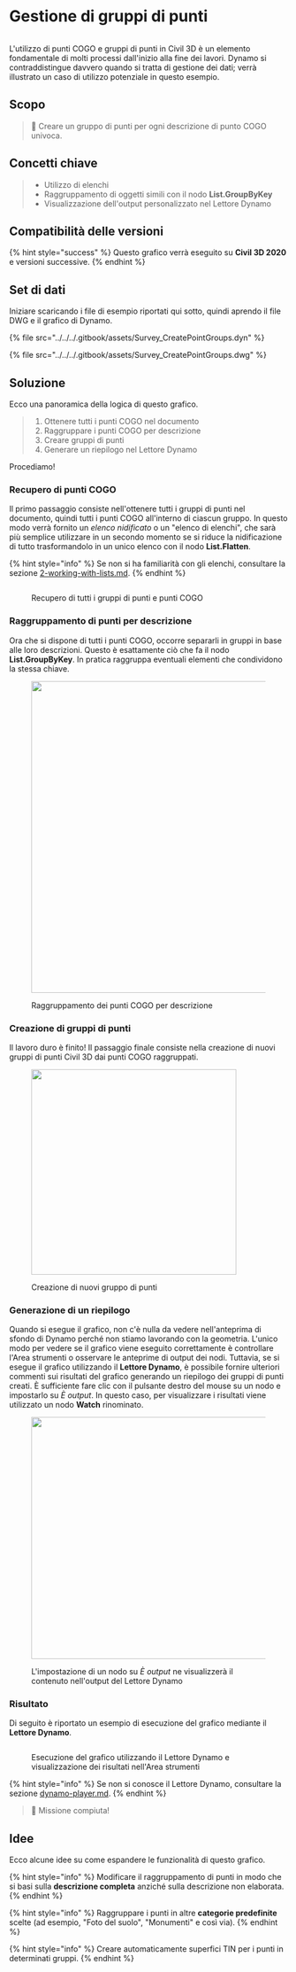 # Gestione di gruppi di punti

<figure><img src="../../../.gitbook/assets/Survey_CreatePointGroups_Player.gif" alt=""><figcaption></figcaption></figure>

L'utilizzo di punti COGO e gruppi di punti in Civil 3D è un elemento fondamentale di molti processi dall'inizio alla fine dei lavori. Dynamo si contraddistingue davvero quando si tratta di gestione dei dati; verrà illustrato un caso di utilizzo potenziale in questo esempio.  

## Scopo

> :dart: Creare un gruppo di punti per ogni descrizione di punto COGO univoca. 

## Concetti chiave

> * Utilizzo di elenchi
> * Raggruppamento di oggetti simili con il nodo **List.GroupByKey**
> * Visualizzazione dell'output personalizzato nel Lettore Dynamo

## Compatibilità delle versioni

{% hint style="success" %} Questo grafico verrà eseguito su **Civil 3D 2020** e versioni successive. {% endhint %}

## Set di dati

Iniziare scaricando i file di esempio riportati qui sotto, quindi aprendo il file DWG e il grafico di Dynamo.

{% file src="../../../.gitbook/assets/Survey_CreatePointGroups.dyn" %}

{% file src="../../../.gitbook/assets/Survey_CreatePointGroups.dwg" %}

## Soluzione

Ecco una panoramica della logica di questo grafico.

> 1. Ottenere tutti i punti COGO nel documento
> 2. Raggruppare i punti COGO per descrizione
> 3. Creare gruppi di punti
> 4. Generare un riepilogo nel Lettore Dynamo

Procediamo!

### Recupero di punti COGO

Il primo passaggio consiste nell'ottenere tutti i gruppi di punti nel documento, quindi tutti i punti COGO all'interno di ciascun gruppo. In questo modo verrà fornito un _elenco nidificato_ o un "elenco di elenchi", che sarà più semplice utilizzare in un secondo momento se si riduce la nidificazione di tutto trasformandolo in un unico elenco con il nodo **List.Flatten**.

{% hint style="info" %} Se non si ha familiarità con gli elenchi, consultare la sezione [2-working-with-lists.md](../../../5\_essential\_nodes\_and\_concepts/5-4\_designing-with-lists/2-working-with-lists.md "mention"). {% endhint %}

<figure><img src="../../../.gitbook/assets/Survey_CreatePointGroups_GetPoints.png" alt=""><figcaption><p>Recupero di tutti i gruppi di punti e punti COGO </p></figcaption></figure>

### Raggruppamento di punti per descrizione

Ora che si dispone di tutti i punti COGO, occorre separarli in gruppi in base alle loro descrizioni. Questo è esattamente ciò che fa il nodo **List.GroupByKey**. In pratica raggruppa eventuali elementi che condividono la stessa chiave.

<figure><img src="../../../.gitbook/assets/Survey_CreatePointGroups_GroupPoints.png" alt="" width="563"><figcaption><p>Raggruppamento dei punti COGO per descrizione</p></figcaption></figure>

### Creazione di gruppi di punti

Il lavoro duro è finito! Il passaggio finale consiste nella creazione di nuovi gruppi di punti Civil 3D dai punti COGO raggruppati.

<figure><img src="../../../.gitbook/assets/Survey_CreatePointGroups_CreatePointGroups.png" alt="" width="371"><figcaption><p>Creazione di nuovi gruppo di punti</p></figcaption></figure>

### Generazione di un riepilogo

Quando si esegue il grafico, non c'è nulla da vedere nell'anteprima di sfondo di Dynamo perché non stiamo lavorando con la geometria. L'unico modo per vedere se il grafico viene eseguito correttamente è controllare l'Area strumenti o osservare le anteprime di output dei nodi. Tuttavia, se si esegue il grafico utilizzando il **Lettore Dynamo**, è possibile fornire ulteriori commenti sui risultati del grafico generando un riepilogo dei gruppi di punti creati. È sufficiente fare clic con il pulsante destro del mouse su un nodo e impostarlo su _È output_. In questo caso, per visualizzare i risultati viene utilizzato un nodo **Watch** rinominato.

<figure><img src="../../../.gitbook/assets/Survey_CreatePointGroups_Output.png" alt="" width="437"><figcaption><p>L'impostazione di un nodo su <em>È output</em> ne visualizzerà il contenuto nell'output del Lettore Dynamo</p></figcaption></figure>

### Risultato

Di seguito è riportato un esempio di esecuzione del grafico mediante il **Lettore Dynamo**.

<figure><img src="../../../.gitbook/assets/Survey_CreatePointGroups_Player.gif" alt=""><figcaption><p>Esecuzione del grafico utilizzando il Lettore Dynamo e visualizzazione dei risultati nell'Area strumenti</p></figcaption></figure>

{% hint style="info" %} Se non si conosce il Lettore Dynamo, consultare la sezione [dynamo-player.md](../../dynamo-player.md "mention"). {% endhint %}

> :tada: Missione compiuta!

## Idee

Ecco alcune idee su come espandere le funzionalità di questo grafico.

{% hint style="info" %} Modificare il raggruppamento di punti in modo che si basi sulla **descrizione completa** anziché sulla descrizione non elaborata. {% endhint %}

{% hint style="info" %} Raggruppare i punti in altre **categorie predefinite** scelte (ad esempio, "Foto del suolo", "Monumenti" e così via). {% endhint %}

{% hint style="info" %} Creare automaticamente superfici TIN per i punti in determinati gruppi. {% endhint %}
